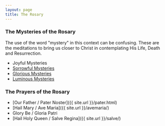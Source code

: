 ```yaml
---
layout: page
title: The Rosary
---
```


### The Mysteries of the Rosary

The use of the word "mystery" in this context can be confusing. These are the meditations to bring us closer to Christ in contemplating His Life, Death and Resurrection.

* Joyful Mysteries
* [Sorrowful Mysteries](sorrow.html)
* [Glorious Mysteries](glory.html)
* [Luminous Mysteries](luminous.html)

### The Prayers of the Rosary

* [Our Father / Pater Noster]({{ site.url }}/pater.html)
* [Hail Mary / Ave Maria]({{ site.url }}/avemaria/)
* Glory Be / Gloria Patri
* [Hail Holy Queen / Salve Regina]({{ site.url }}/salve/)


